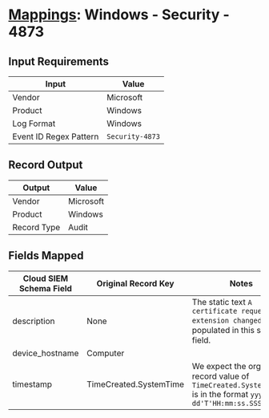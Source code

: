 # [Mappings](README.md): Windows - Security - 4873

## Input Requirements

|Input|Value|
|-----|-----|
|Vendor|Microsoft|
|Product|Windows|
|Log Format|Windows|
|Event ID Regex Pattern|`Security-4873`|

## Record Output

|Output|Value|
|------|-----|
|Vendor|Microsoft|
|Product|Windows|
|Record Type|Audit|

## Fields Mapped

|Cloud SIEM Schema Field|Original Record Key|Notes|
|-----------------------|-------------------|-----|
|description|None|The static text `A certificate request extension changed` is populated in this schema field.|
|device_hostname|Computer||
|timestamp|TimeCreated.SystemTime|We expect the orginal record value of `TimeCreated.SystemTime` is in the format `yyyy-MM-dd'T'HH:mm:ss.SSSSSSSSSZ`|


